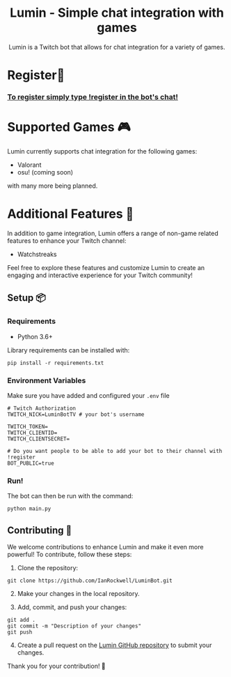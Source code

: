 <div align="center">

# Lumin - Simple chat integration with games

Lumin is a Twitch bot that allows for chat integration for a variety of games.

</div>

# Register👋

### [To register simply type !register in the bot's chat!](https://www.twitch.tv/LuminBotTV)

# Supported Games 🎮

Lumin currently supports chat integration for the following games:

- Valorant
- osu! (coming soon)

with many more being planned.

# Additional Features 🚀

In addition to game integration, Lumin offers a range of non-game related features to enhance your Twitch channel:

- Watchstreaks

Feel free to explore these features and customize Lumin to create an engaging and interactive experience for your Twitch community!

## Setup 📦

### Requirements

- Python 3.6+

Library requirements can be installed with:

```
pip install -r requirements.txt
```

### Environment Variables

Make sure you have added and configured your `.env` file

```
# Twitch Authorization
TWITCH_NICK=LuminBotTV # your bot's username

TWITCH_TOKEN=
TWITCH_CLIENTID=
TWITCH_CLIENTSECRET=

# Do you want people to be able to add your bot to their channel with !register
BOT_PUBLIC=true
```

### Run!

The bot can then be run with the command:
```
python main.py
```

## Contributing 🚀

We welcome contributions to enhance Lumin and make it even more powerful! To contribute, follow these steps:

1. Clone the repository:

```
git clone https://github.com/IanRockwell/LuminBot.git
```

2. Make your changes in the local repository.

3. Add, commit, and push your changes:

```
git add .
git commit -m "Description of your changes"
git push
```

4. Create a pull request on the [Lumin GitHub repository](https://github.com/IanRockwell/LuminBot/pulls) to submit your changes.

Thank you for your contribution! 🎉
